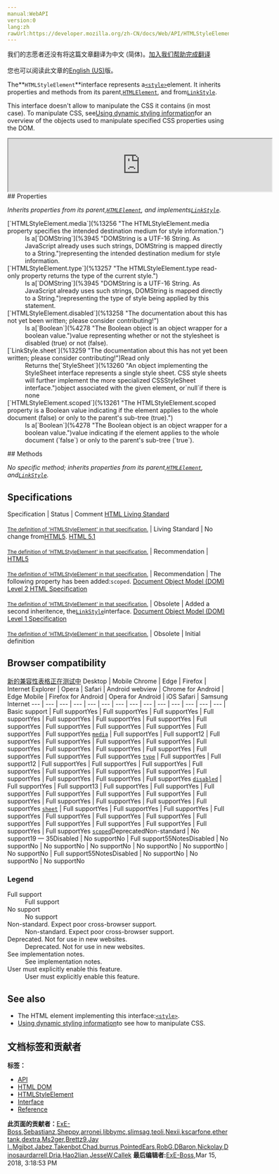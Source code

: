 ```yaml
---
manual:WebAPI
version:0
lang:zh
rawUrl:https://developer.mozilla.org/zh-CN/docs/Web/API/HTMLStyleElement
---
```




<bdi>我们的志愿者还没有将这篇文章翻译为<bdi>中文 (简体)</bdi>。[加入我们帮助完成翻译](%13251 "")<br></br>您也可以阅读此文章的[English (US)](%13252 "")版。</bdi>







The**`HTMLStyleElement`**interface represents a[`<style>`](%13253 "The HTML <style> element contains style information for a document, or part of a document.")element. It inherits properties and methods from its parent,[`HTMLElement`](%12142 "The HTMLElement interface represents any HTML element. Some elements directly implement this interface, others implement it via an interface that inherits it."), and from[`LinkStyle`](%13254 "The LinkStyle interface allows to access the associated CSS style sheet of a node.").



This interface doesn&#39;t allow to manipulate the CSS it contains (in most case). To manipulate CSS, see[Using dynamic styling information](%13255 "")for an overview of the objects used to manipulate specified CSS properties using the DOM.

<iframe src='https://mdn.mozillademos.org/en-US/docs/Web/API/HTMLStyleElement$samples/inheritance_diagram?revision=1367379' width='600' height='120'></iframe>
## Properties<a name="Properties"></a>


<em>Inherits properties from its parent,[`HTMLElement`](%12142 "The HTMLElement interface represents any HTML element. Some elements directly implement this interface, others implement it via an interface that inherits it.")</em><em>, and implements[`LinkStyle`](%13254 "The LinkStyle interface allows to access the associated CSS style sheet of a node.")</em><em>.</em>

<dl><dt>[`HTMLStyleElement.media`](%13256 "The HTMLStyleElement.media property specifies the intended destination medium for style information.")</dt><dd>Is a[`DOMString`](%3945 "DOMString is a UTF-16 String. As JavaScript already uses such strings, DOMString is mapped directly to a String.")representing the intended destination medium for style information.</dd><dt>[`HTMLStyleElement.type`](%13257 "The HTMLStyleElement.type read-only property returns the type of the current style.")</dt><dd>Is a[`DOMString`](%3945 "DOMString is a UTF-16 String. As JavaScript already uses such strings, DOMString is mapped directly to a String.")representing the type of style being applied by this statement.</dd><dt>[`HTMLStyleElement.disabled`](%13258 "The documentation about this has not yet been written; please consider contributing!")</dt><dd>Is a[`Boolean`](%4278 "The Boolean object is an object wrapper for a boolean value.")value representing whether or not the stylesheet is disabled (true) or not (false).</dd><dt>[`LinkStyle.sheet`](%13259 "The documentation about this has not yet been written; please consider contributing!")Read only</dt><dd>Returns the[`StyleSheet`](%13260 "An object implementing the StyleSheet interface represents a single style sheet. CSS style sheets will further implement the more specialized CSSStyleSheet interface.")object associated with the given element, or`null`if there is none</dd><dt>[`HTMLStyleElement.scoped`](%13261 "The HTMLStyleElement.scoped property is a Boolean value indicating if the element applies to the whole document (false) or only to the parent's sub-tree (true).")<i></i><i></i></dt><dd>Is a[`Boolean`](%4278 "The Boolean object is an object wrapper for a boolean value.")value indicating if the element applies to the whole document (`false`) or only to the parent&#39;s sub-tree (`true`).</dd></dl>
## Methods<a name="Methods"></a>


<em>No specific method; inherits properties from its parent,[`HTMLElement`](%12142 "The HTMLElement interface represents any HTML element. Some elements directly implement this interface, others implement it via an interface that inherits it.")</em><em>, and[`LinkStyle`](%13254 "The LinkStyle interface allows to access the associated CSS style sheet of a node.")</em><em>.</em>


## Specifications<a name="Specifications"></a>
Specification | Status | Comment 
[HTML Living Standard<br></br><small>The definition of &#39;HTMLStyleElement&#39; in that specification.</small>](%13262 "") | Living Standard | No change from[HTML5](%12136 "The 'HTML5' specification"). 
[HTML 5.1<br></br><small>The definition of &#39;HTMLStyleElement&#39; in that specification.</small>](%13263 "") | Recommendation |  
[HTML5<br></br><small>The definition of &#39;HTMLStyleElement&#39; in that specification.</small>](%13264 "") | Recommendation | The following property has been added:`scoped`. 
[Document Object Model (DOM) Level 2 HTML Specification<br></br><small>The definition of &#39;HTMLStyleElement&#39; in that specification.</small>](%13265 "") | Obsolete | Added a second inheritence, the[`LinkStyle`](%13254 "The LinkStyle interface allows to access the associated CSS style sheet of a node.")interface. 
[Document Object Model (DOM) Level 1 Specification<br></br><small>The definition of &#39;HTMLStyleElement&#39; in that specification.</small>](%13266 "") | Obsolete | Initial definition 


## Browser compatibility<a name="Browser_compatibility"></a>
[新的兼容性表格正在测试中<i></i>](%3360 "")
<abbr>Desktop<i></i></abbr> | <abbr>Mobile<i></i></abbr> 
<abbr>Chrome<i></i></abbr> | <abbr>Edge<i></i></abbr> | <abbr>Firefox<i></i></abbr> | <abbr>Internet Explorer<i></i></abbr> | <abbr>Opera<i></i></abbr> | <abbr>Safari<i></i></abbr> | <abbr>Android webview<i></i></abbr> | <abbr>Chrome for Android<i></i></abbr> | <abbr>Edge Mobile<i></i></abbr> | <abbr>Firefox for Android<i></i></abbr> | <abbr>Opera for Android<i></i></abbr> | <abbr>iOS Safari<i></i></abbr> | <abbr>Samsung Internet<i></i></abbr> 
 ---  |  ---  |  ---  |  ---  |  ---  |  ---  |  ---  |  ---  |  ---  |  ---  |  ---  |  ---  |  ---  |  ---  | 
Basic support | <abbr>Full support</abbr>Yes | <abbr>Full support</abbr>Yes | <abbr>Full support</abbr>Yes | <abbr>Full support</abbr>Yes | <abbr>Full support</abbr>Yes | <abbr>Full support</abbr>Yes | <abbr>Full support</abbr>Yes | <abbr>Full support</abbr>Yes | <abbr>Full support</abbr>Yes | <abbr>Full support</abbr>Yes | <abbr>Full support</abbr>Yes | <abbr>Full support</abbr>Yes | <abbr>Full support</abbr>Yes 
[`media`](%13267 "") | <abbr>Full support</abbr>Yes | <abbr>Full support</abbr>12 | <abbr>Full support</abbr>Yes | <abbr>Full support</abbr>Yes | <abbr>Full support</abbr>Yes | <abbr>Full support</abbr>Yes | <abbr>Full support</abbr>Yes | <abbr>Full support</abbr>Yes | <abbr>Full support</abbr>Yes | <abbr>Full support</abbr>Yes | <abbr>Full support</abbr>Yes | <abbr>Full support</abbr>Yes | <abbr>Full support</abbr>Yes 
[`type`](%13268 "") | <abbr>Full support</abbr>Yes | <abbr>Full support</abbr>12 | <abbr>Full support</abbr>Yes | <abbr>Full support</abbr>Yes | <abbr>Full support</abbr>Yes | <abbr>Full support</abbr>Yes | <abbr>Full support</abbr>Yes | <abbr>Full support</abbr>Yes | <abbr>Full support</abbr>Yes | <abbr>Full support</abbr>Yes | <abbr>Full support</abbr>Yes | <abbr>Full support</abbr>Yes | <abbr>Full support</abbr>Yes 
[`disabled`](%13269 "") | <abbr>Full support</abbr>Yes | <abbr>Full support</abbr>13 | <abbr>Full support</abbr>Yes | <abbr>Full support</abbr>Yes | <abbr>Full support</abbr>Yes | <abbr>Full support</abbr>Yes | <abbr>Full support</abbr>Yes | <abbr>Full support</abbr>Yes | <abbr>Full support</abbr>Yes | <abbr>Full support</abbr>Yes | <abbr>Full support</abbr>Yes | <abbr>Full support</abbr>Yes | <abbr>Full support</abbr>Yes 
[`sheet`](%13270 "") | <abbr>Full support</abbr>Yes | <abbr>Full support</abbr>Yes | <abbr>Full support</abbr>Yes | <abbr>Full support</abbr>Yes | <abbr>Full support</abbr>Yes | <abbr>Full support</abbr>Yes | <abbr>Full support</abbr>Yes | <abbr>Full support</abbr>Yes | <abbr>Full support</abbr>Yes | <abbr>Full support</abbr>Yes | <abbr>Full support</abbr>Yes | <abbr>Full support</abbr>Yes | <abbr>Full support</abbr>Yes 
[`scoped`](%13271 "")<abbr>Deprecated<i></i></abbr><abbr>Non-standard<i></i></abbr> | <abbr>No support</abbr>19 — 35<abbr>Disabled<i></i></abbr> | <abbr>No support</abbr>No | <abbr>Full support</abbr>55<abbr>Notes<i></i></abbr><abbr>Disabled<i></i></abbr> | <abbr>No support</abbr>No | <abbr>No support</abbr>No | <abbr>No support</abbr>No | <abbr>No support</abbr>No | <abbr>No support</abbr>No | <abbr>No support</abbr>No | <abbr>Full support</abbr>55<abbr>Notes<i></i></abbr><abbr>Disabled<i></i></abbr> | <abbr>No support</abbr>No | <abbr>No support</abbr>No | <abbr>No support</abbr>No 


### Legend<a name="Legend"></a>
<dl><dt><abbr>Full support</abbr></dt><dd>Full support</dd><dt><abbr>No support</abbr></dt><dd>No support</dd><dt><abbr>Non-standard. Expect poor cross-browser support.<i></i></abbr></dt><dd>Non-standard. Expect poor cross-browser support.</dd><dt><abbr>Deprecated. Not for use in new websites.<i></i></abbr></dt><dd>Deprecated. Not for use in new websites.</dd><dt><abbr>See implementation notes.<i></i></abbr></dt><dd>See implementation notes.</dd><dt><abbr>User must explicitly enable this feature.<i></i></abbr></dt><dd>User must explicitly enable this feature.</dd></dl>

## See also<a name="See_also"></a>

* The HTML element implementing this interface:[`<style>`](%13253 "The HTML <style> element contains style information for a document, or part of a document.").
* [Using dynamic styling information](%13272 "DOM/Using_dynamic_styling_information")to see how to manipulate CSS.



## 文档标签和贡献者
**标签：**
* [API](%50 "")
* [HTML DOM](%6889 "")
* [HTMLStyleElement](%13273 "")
* [Interface](%3380 "")
* [Reference](%3381 "")

**此页面的贡献者：**[ExE-Boss](%3990 ""),[Sebastianz](%4468 ""),[Sheppy](%405 ""),[arronei](%3893 ""),[libbymc](%5110 ""),[slimsag](%12151 ""),[teoli](%160 ""),[Nexii](%12753 ""),[kscarfone](%3900 ""),[ethertank](%65 ""),[dextra](%13274 ""),[Ms2ger](%7182 ""),[Brettz9](%5522 ""),[Jay I.](%13275 ""),[Mgjbot](%296 ""),[Jabez](%13276 ""),[Takenbot](%13277 ""),[Chad.burrus](%13278 ""),[PointedEars](%13279 ""),[RobG](%13250 ""),[DBaron](%13280 ""),[Nickolay](%6761 ""),[Dinosaurdarrell](%13281 ""),[Dria](%13282 ""),[Hao2lian](%13283 ""),[JesseW](%13284 ""),[Callek](%13285 "")
**最后编辑者:**[ExE-Boss](%3990 ""),<time>Mar 15, 2018, 3:18:53 PM</time>


